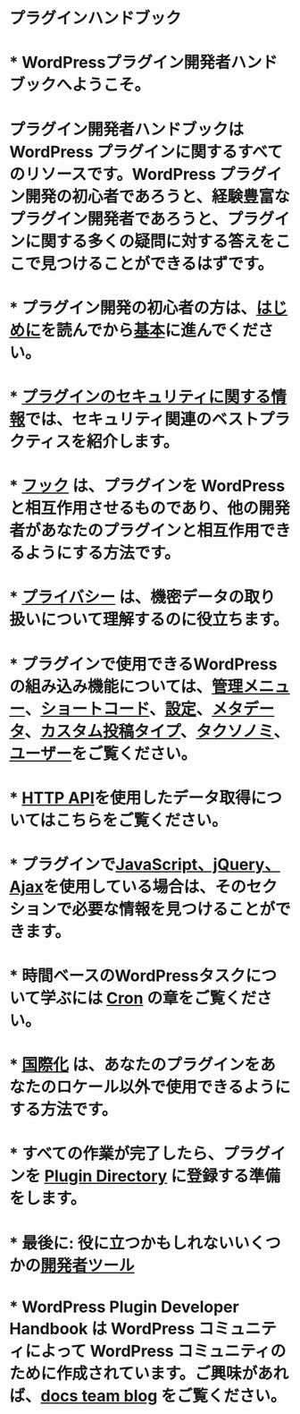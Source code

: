 <!-- # Plugin Handbook -->
# プラグインハンドブック

<!-- *Welcome to the WordPress Plugin Developer Handbook; are you ready to jump right in to the world of WordPress plugins?*  -->
# * WordPressプラグイン開発者ハンドブックへようこそ。

<!-- The Plugin Developer Handbook is a resource for all things WordPress plugins. Whether you’re new to WordPress plugin development, or you’re an experienced plugin developer, you should be able to find the answer to many of your plugin-related questions right here.-->
# プラグイン開発者ハンドブックは WordPress プラグインに関するすべてのリソースです。WordPress プラグイン開発の初心者であろうと、経験豊富なプラグイン開発者であろうと、プラグインに関する多くの疑問に対する答えをここで見つけることができるはずです。


<!-- *   If you’re new to plugin development, start by reading the [introduction](https://developer.wordpress.org/plugin/intro/) and then move on to [the basics](https://developer.wordpress.org/plugins/plugin-basics/).-->
# * プラグイン開発の初心者の方は、[はじめに](https://developer.wordpress.org/plugin/intro/)を読んでから[基本](https://developer.wordpress.org/plugins/plugin-basics/)に進んでください。
  
<!--　 *   The info in [plugin security](https://developer.wordpress.org/plugin/security/) will introduce best practices for security related stuff.-->
# * [プラグインのセキュリティに関する情報](https://developer.wordpress.org/plugin/security/)では、セキュリティ関連のベストプラクティスを紹介します。

<!-- *   [Hooks](https://developer.wordpress.org/plugin/hooks/) are what make your plugin interact with WordPress, and how you can let other developers interact with your plugin.-->
# * [フック](https://developer.wordpress.org/plugin/hooks/) は、プラグインを WordPress と相互作用させるものであり、他の開発者があなたのプラグインと相互作用できるようにする方法です。
  
<!-- *   [Privacy](https://developer.wordpress.org/plugins/privacy/) will help you understand about handling sensitive data.-->
# * [プライバシー](https://developer.wordpress.org/plugins/privacy/) は、機密データの取り扱いについて理解するのに役立ちます。

<!-- *   To find out more about WordPress’ built-in functionality that you can use in your plugin, check out [Administration Menus](https://developer.wordpress.org/plugin/administration-menus/), [Shortcodes](https://developer.wordpress.org/plugin/shortcodes/), [Settings](https://developer.wordpress.org/plugin/settings/), [Metadata](https://developer.wordpress.org/plugin/metadata/), [Custom Post Types](https://developer.wordpress.org/plugins/post-types/), [Taxonomies](https://developer.wordpress.org/plugins/taxonomies/), and [Users](https://developer.wordpress.org/plugin/users/).-->
# * プラグインで使用できるWordPressの組み込み機能については、[管理メニュー](https://developer.wordpress.org/plugin/administration-menus/)、[ショートコード](https://developer.wordpress.org/plugin/shortcodes/)、[設定](https://developer.wordpress.org/plugin/settings/)、[メタデータ](https://developer.wordpress.org/plugin/metadata/)、[カスタム投稿タイプ](https://developer.wordpress.org/plugins/post-types/)、[タクソノミ](https://developer.wordpress.org/plugins/taxonomies/)、[ユーザー](https://developer.wordpress.org/plugin/users/)をご覧ください。
  
<!-- *   Learn about getting data using the [HTTP API](https://developer.wordpress.org/plugin/http-api/).-->
# * [HTTP API](https://developer.wordpress.org/plugin/http-api/)を使用したデータ取得についてはこちらをご覧ください。
  
<!-- *   If you’re using [JavaScript, jQuery or Ajax](https://developer.wordpress.org/plugin/javascript/) in your plugin, you’ll find the information you need in that section.-->
# * プラグインで[JavaScript、jQuery、Ajax](https://developer.wordpress.org/plugin/javascript/)を使用している場合は、そのセクションで必要な情報を見つけることができます。

<!-- *   To learn about time-based WordPress tasks, check out the [Cron](https://developer.wordpress.org/plugin/cron/) chapter.-->
# * 時間ベースのWordPressタスクについて学ぶには [Cron](https://developer.wordpress.org/plugin/cron/) の章をご覧ください。

<!-- *   [Internationalization](https://developer.wordpress.org/plugin/internationalization/) is how you get your plugin ready for use in locales other than your own.-->
# * [国際化](https://developer.wordpress.org/plugin/internationalization/) は、あなたのプラグインをあなたのロケール以外で使用できるようにする方法です。

<!-- *   When all that is done, you can prepare your plugin for inclusion in the [Plugin Directory](https://developer.wordpress.org/plugin/wordpress-org/)-->
# * すべての作業が完了したら、プラグインを [Plugin Directory](https://developer.wordpress.org/plugin/wordpress-org/) に登録する準備をします。

<!-- *   Finally: some [developer tools](https://developer.wordpress.org/plugin/developer-tools/) you might find useful.-->
# * 最後に: 役に立つかもしれないいくつかの[開発者ツール](https://developer.wordpress.org/plugin/developer-tools/)

<!-- The WordPress Plugin Developer Handbook is created by the WordPress community, for the WordPress community. We are always looking for more contributors; if you’re interested, stop by the [docs team blog](https://make.wordpress.org/docs) to find out more about getting involved.-->
# * WordPress Plugin Developer Handbook は WordPress コミュニティによって WordPress コミュニティのために作成されています。ご興味があれば、[docs team blog](https://make.wordpress.org/docs) をご覧ください。
